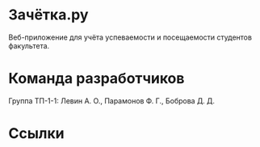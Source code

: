 # Зачётка.ру

Веб-приложение для учёта успеваемости и посещаемости студентов факультета.


# Команда разработчиков

Группа ТП-1-1: Левин А. О., Парамонов Ф. Г., Боброва Д. Д.


# Ссылки
